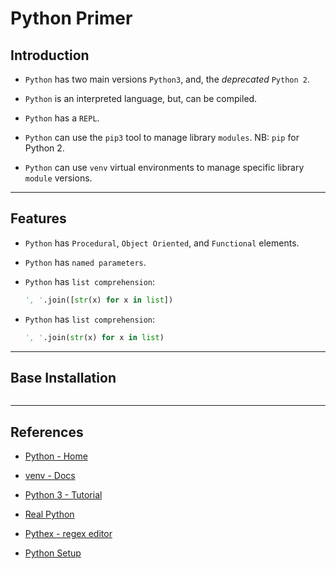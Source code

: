 # Python Primer

## Introduction

* `Python` has two main versions `Python3`, and, the _deprecated_ `Python 2`.

* `Python` is an interpreted language, but, can be compiled.

* `Python` has a `REPL`.

* `Python` can use the `pip3` tool to manage library `modules`. NB: `pip` for Python 2.

* `Python` can use `venv` virtual environments to manage specific library `module` versions.

---

## Features

* `Python` has `Procedural`, `Object Oriented`, and `Functional` elements.

* `Python` has `named parameters`.

* `Python` has `list comprehension`:

    ```python
    ', '.join([str(x) for x in list])
    ```

* `Python` has `list comprehension`:

    ```python
    ', '.join(str(x) for x in list)  
    ```

---

## Base Installation

```bash

```

---

## References

* [Python - Home](https://www.python.org/)

* [venv - Docs](https://docs.python.org/3/library/venv.html)

* [Python 3 - Tutorial](https://www.python-course.eu/python3_course.php)

* [Real Python](https://realpython.com/)

* [Pythex - regex editor](https://pythex.org/)

* [Python Setup](https://towardsdatascience.com/state-of-the-art-python-project-setup-82a046fc1f20)
